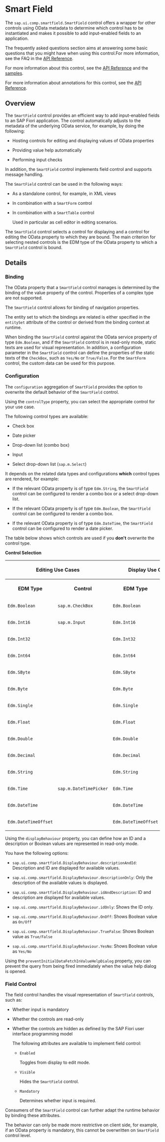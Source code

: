 <!-- loio4864403f08c64ca08a2b0ee1fa9cb5e2 -->

# Smart Field

The `sap.ui.comp.smartfield.SmartField` control offers a wrapper for other controls using OData metadata to determine which control has to be instantiated and makes it possible to add input-enabled fields to an application.

The frequently asked questions section aims at answering some basic questions that you might have when using this control.For more information, see the FAQ in the [API Reference](https://ui5.sap.com/#/api/sap.ui.comp.smartfield.SmartField%23faq).

For more information about this control, see the [API Reference](https://ui5.sap.com/#/api/sap.ui.comp.smartfield.SmartField) and the [samples](https://ui5.sap.com/#/entity/sap.ui.comp.smartfield.SmartField). 

For more information about annotations for this control, see the [API Reference](https://ui5.sap.com/#/api/sap.ui.comp.smartfield.SmartField/annotations/Summary).



## Overview

The `SmartField` control provides an efficient way to add input-enabled fields to an SAP Fiori application. The control automatically adjusts to the metadata of the underlying OData service, for example, by doing the following:

-   Hosting controls for editing and displaying values of OData properties

-   Providing value help automatically

-   Performing input checks


In addition, the `SmartField` control implements field control and supports message handling.

The `SmartField` control can be used in the following ways:

-   As a standalone control, for example, in XML views

-   In combination with a `SmartForm` control

-   In combination with a `SmartTable` control

    Used in particular as cell editor in editing scenarios.


The `SmartField` control selects a control for displaying and a control for editing the OData property to which they are bound. The main criterion for selecting nested controls is the EDM type of the OData property to which a `SmartField` control is bound.



## Details



### Binding

The OData property that a `SmartField` control manages is determined by the binding of the value property of the control. Properties of a complex type are not supported.

The `SmartField` control allows for binding of navigation properties.

The entity set to which the bindings are related is either specified in the `entitySet` attribute of the control or derived from the binding context at runtime.

When binding the `SmartField` control against the OData service property of type `Edm.Boolean`, and if the `SmartField` control is in read-only mode, static texts are used for visual representation. In addition, a configuration parameter in the `SmartField` control can define the properties of the static texts of the `CheckBox`, such as `Yes/No` or `True/False`. For the `SmartForm` control, the custom data can be used for this purpose.



### Configuration

The `configuration` aggregation of `SmartField` provides the option to overwrite the default behavior of the `SmartField` control.

Using the `controlType` property, you can select the appropriate control for your use case.

The following control types are available:

-   Check box

-   Date picker

-   Drop-down list \(combo box\)

-   Input

-   Select drop-down list \(`sap.m.Select`\)


It depends on the related data types and configurations **which** control types are rendered, for example:

-   If the relevant OData property is of type `Edm.String`, the `SmartField` control can be configured to render a combo box or a select drop-down list.

-   If the relevant OData property is of type `Edm.Boolean`, the `SmartField` control can be configured to render a combo box.

-   If the relevant OData property is of type `Edm.DateTime`, the `SmartField` control can be configured to render a date picker.


The table below shows which controls are used if you **don't** overwrite the control type.

**Control Selection**


<table>
<tr>
<th valign="top" colspan="2">

Editing Use Cases



</th>
<th valign="top" colspan="2">

Display Use Cases



</th>
</tr>
<tr>
<th valign="top">

EDM Type



</th>
<th valign="top">

Control



</th>
<th valign="top">

EDM Type



</th>
<th valign="top">

Control



</th>
</tr>
<tr>
<td valign="top">

`Edm.Boolean` 



</td>
<td valign="top">

`sap.m.CheckBox` 



</td>
<td valign="top">

`Edm.Boolean` 



</td>
<td valign="top" rowspan="14">

`sap.m.Text`



</td>
</tr>
<tr>
<td valign="top">

`Edm.Int16` 



</td>
<td valign="top" rowspan="10">

`sap.m.Input` 



</td>
<td valign="top">

`Edm.Int16` 



</td>
</tr>
<tr>
<td valign="top">

`Edm.Int32` 



</td>
<td valign="top">

`Edm.Int32` 



</td>
</tr>
<tr>
<td valign="top">

`Edm.Int64` 



</td>
<td valign="top">

`Edm.Int64` 



</td>
</tr>
<tr>
<td valign="top">

`Edm.SByte` 



</td>
<td valign="top">

`Edm.SByte` 



</td>
</tr>
<tr>
<td valign="top">

`Edm.Byte` 



</td>
<td valign="top">

`Edm.Byte` 



</td>
</tr>
<tr>
<td valign="top">

`Edm.Single` 



</td>
<td valign="top">

`Edm.Single` 



</td>
</tr>
<tr>
<td valign="top">

`Edm.Float` 



</td>
<td valign="top">

`Edm.Float` 



</td>
</tr>
<tr>
<td valign="top">

`Edm.Double` 



</td>
<td valign="top">

`Edm.Double` 



</td>
</tr>
<tr>
<td valign="top">

`Edm.Decimal` 



</td>
<td valign="top">

`Edm.Decimal` 



</td>
</tr>
<tr>
<td valign="top">

`Edm.String` 



</td>
<td valign="top">

`Edm.String` 



</td>
</tr>
<tr>
<td valign="top">

`Edm.Time` 



</td>
<td valign="top" rowspan="3">

`sap.m.DateTimePicker`



</td>
<td valign="top">

`Edm.Time` 



</td>
</tr>
<tr>
<td valign="top">

`Edm.DateTime` 



</td>
<td valign="top">

`Edm.DateTime` 



</td>
</tr>
<tr>
<td valign="top">

`Edm.DateTimeOffset` 



</td>
<td valign="top">

`Edm.DateTimeOffset` 



</td>
</tr>
</table>

Using the `displayBehaviour` property, you can define how an ID and a description or Boolean values are represented in read-only mode.

You have the following options:

-   `sap.ui.comp.smartfield.DisplayBehaviour.descriptionAndId`: Description and ID are displayed for available values.

-   `sap.ui.comp.smartfield.DisplayBehaviour.descriptionOnly`: Only the description of the available values is displayed.

-   `sap.ui.comp.smartfield.DisplayBehaviour.idAndDescription`: ID and description are displayed for available values.

-   `sap.ui.comp.smartfield.DisplayBehaviour.idOnly`: Shows the ID only.

-   `sap.ui.comp.smartfield.DisplayBehaviour.OnOff`: Shows Boolean value as `On/Off`

-   `sap.ui.comp.smartfield.DisplayBehaviour.TrueFalse`: Shows Boolean value as `True/False`

-   `sap.ui.comp.smartfield.DisplayBehaviour.YesNo`: Shows Boolean value as `Yes/No`


Using the `preventInitialDataFetchInValueHelpDialog` property, you can prevent the query from being fired immediately when the value help dialog is opened.



### Field Control

The field control handles the visual representation of `SmartField` controls, such as:

-   Whether input is mandatory

-   Whether the controls are read-only

-   Whether the controls are hidden as defined by the SAP Fiori user interface programming model

    The following attributes are available to implement field control:

    -   `Enabled`

        Toggles from display to edit mode.

    -   `Visible`

        Hides the `SmartField` control.

    -   `Mandatory`

        Determines whether input is required.



Consumers of the `SmartField` control can further adapt the runtime behavior by binding these attributes.

The behavior can only be made more restrictive on client side, for example, if an OData property is mandatory, this cannot be overwritten on `SmartField` control level.


